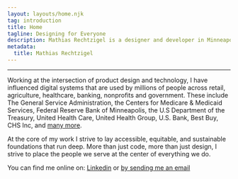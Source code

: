 ```yaml
---
layout: layouts/home.njk
tag: introduction
title: Home
tagline: Designing for Everyone
description: Mathias Rechtzigel is a designer and developer in Minneapolis, Minnesota focused on creating accessible and performant websites built with HTML, CSS and JS
metadata:
  title: Mathias Rechtzigel
---
```



<hr>
<p class="lead-p">Working at the intersection of product design and technology, I have influenced digital systems that 
are used by millions of people across retail, agriculture, healthcare, banking, nonprofits and government. These include 
The General Service Administration, the Centers for Medicare & Medicaid Services, Federal Reserve Bank of Minneapolis, the U.S Department of the Treasury, United Health Care, United Health Group, U.S. Bank, Best Buy, CHS Inc, and <a href="/work">many more</a>.</p>
<p class="lead-p">At the core of my work I strive to lay accessible, equitable, and sustainable foundations that run 
deep. More than just code, more than just design, I strive to place the people we serve at the center of everything we 
do.</p>


<p class="lead-p">You can find me online on: <a href="https://www.linkedin.com/in/mathiasrechtzigel/">Linkedin</a> or <a href="mailto:mathiasrechtzigel@gmail.com">by sending me an email</a></p>
